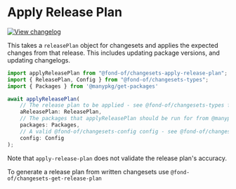 # Apply Release Plan

[![View changelog](https://img.shields.io/badge/changelogs.xyz-Explore%20Changelog-brightgreen)](https://changelogs.xyz/@fond-of/changesets-apply-release-plan)

This takes a `releasePlan` object for changesets and applies the expected changes from that
release. This includes updating package versions, and updating changelogs.

```ts
import applyReleasePlan from "@fond-of/changesets-apply-release-plan";
import { ReleasePlan, Config } from "@fond-of/changesets-types";
import { Packages } from '@manypkg/get-packages'

await applyReleasePlan(
    // The release plan to be applied - see @fond-of/changesets-types for information about its shape
    aReleasePlan: ReleasePlan,
    // The packages that applyReleasePlan should be run for from @manypkg/get-packages
    packages: Packages,
    // A valid @fond-of/changesets-config config - see @fond-of/changesets-types for information about its shape
    config: Config
);
```

Note that `apply-release-plan` does not validate the release plan's accuracy.

To generate a release plan from written changesets use `@fond-of/changesets-get-release-plan`
